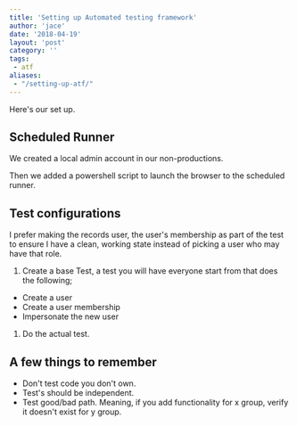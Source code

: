 ```yaml
---
title: 'Setting up Automated testing framework'
author: 'jace'
date: '2018-04-19'
layout: 'post'
category: ''
tags:
 - atf
aliases:
 - "/setting-up-atf/"
---
```


Here's our set up.
<!--more-->

## Scheduled Runner

We created a local admin account in our non-productions.

Then we added a powershell script to launch the browser to the scheduled runner.

## Test configurations

I prefer making the records user, the user's membership as part of the test to ensure I have a clean, working state instead of picking a user who may have that role.

<!-- markdownlint-disable MD006 -->

1. Create a base Test, a test you will have everyone start from that does the following;
  - Create a user
  - Create a user membership
  - Impersonate the new user
1. Do the actual test.

<!-- markdownlint-enable MD006 -->

## A few things to remember

- Don't test code you don't own.
- Test's should be independent.
- Test good/bad path.  Meaning, if you add functionality for x group, verify it doesn't exist for y group.
